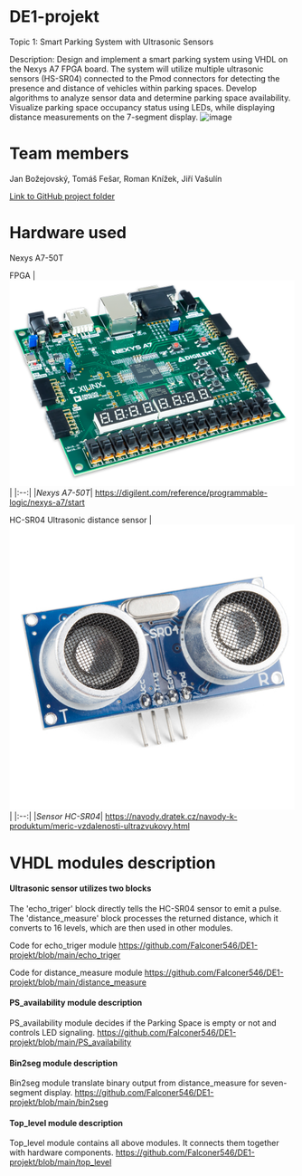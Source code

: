 # DE1-projekt

Topic 1: Smart Parking System with Ultrasonic Sensors

Description: Design and implement a smart parking system using VHDL on the Nexys A7 FPGA board. The system will utilize multiple ultrasonic sensors (HS-SR04) connected to the Pmod connectors for detecting the presence and distance of vehicles within parking spaces. Develop algorithms to analyze sensor data and determine parking space availability. Visualize parking space occupancy status using LEDs, while displaying distance measurements on the 7-segment display.
![image](https://github.com/Falconer546/DE1-projekt/assets/114109685/959aafb0-10b1-4fa5-93ed-fb0b40ed43ce)

# Team members

Jan Božejovský, Tomáš Fešar, Roman Knížek, Jiří Vašulín

[Link to GitHub project folder](https://github.com/Falconer546/DE1-projekt)
# Hardware used

Nexys A7-50T

FPGA
|![FPGA](https://github.com/Falconer546/DE1-projekt/blob/main/nexys-a7-obl-600.png)|
|:--:| 
|*Nexys A7-50T*|
https://digilent.com/reference/programmable-logic/nexys-a7/start



HC-SR04
Ultrasonic distance sensor
|![sensor](https://github.com/Falconer546/DE1-projekt/blob/main/sensor.jpg)|
|:--:| 
|*Sensor HC-SR04*|
https://navody.dratek.cz/navody-k-produktum/meric-vzdalenosti-ultrazvukovy.html



# VHDL modules description

#### Ultrasonic sensor utilizes two blocks
The 'echo_triger' block directly tells the HC-SR04 sensor to emit a pulse.
The 'distance_measure' block processes the returned distance, which it converts to 16 levels, which are then used in other modules.

Code for echo_triger module
https://github.com/Falconer546/DE1-projekt/blob/main/echo_triger

Code for distance_measure module
https://github.com/Falconer546/DE1-projekt/blob/main/distance_measure

#### PS_availability module description

PS_availability module decides if the Parking Space is empty or not and controls LED signaling.
https://github.com/Falconer546/DE1-projekt/blob/main/PS_availability

#### Bin2seg module description

Bin2seg module translate binary output from distance_measure for seven-segment display.
https://github.com/Falconer546/DE1-projekt/blob/main/bin2seg

#### Top_level module description

Top_level module contains all above modules. It connects them together with hardware components.
https://github.com/Falconer546/DE1-projekt/blob/main/top_level





